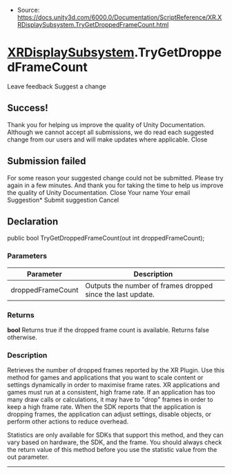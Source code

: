 * Source: https://docs.unity3d.com/6000.0/Documentation/ScriptReference/XR.XRDisplaySubsystem.TryGetDroppedFrameCount.html

#  [XRDisplaySubsystem](https://docs.unity3d.com/6000.0/Documentation/ScriptReference/XR.XRDisplaySubsystem.html).TryGetDroppedFrameCount
Leave feedback
Suggest a change
## Success!
Thank you for helping us improve the quality of Unity Documentation. Although we cannot accept all submissions, we do read each suggested change from our users and will make updates where applicable.
Close
## Submission failed
For some reason your suggested change could not be submitted. Please <a>try again</a> in a few minutes. And thank you for taking the time to help us improve the quality of Unity Documentation.
Close
Your name Your email Suggestion* Submit suggestion
Cancel
## Declaration
public bool TryGetDroppedFrameCount(out int droppedFrameCount); 
### Parameters
Parameter | Description  
---|---  
droppedFrameCount | Outputs the number of frames dropped since the last update.  
### Returns
**bool** Returns true if the dropped frame count is available. Returns false otherwise. 
### Description
Retrieves the number of dropped frames reported by the XR Plugin.
Use this method for games and applications that you want to scale content or settings dynamically in order to maximise frame rates. XR applications and games must run at a consistent, high frame rate. If an application has too many draw calls or calculations, it may have to "drop" frames in order to keep a high frame rate. When the SDK reports that the application is dropping frames, the application can adjust settings, disable objects, or perform other actions to reduce overhead.  
  
Statistics are only available for SDKs that support this method, and they can vary based on hardware, the SDK, and the frame. You should always check the return value of this method before you use the statistic value from the out parameter.
* * *
